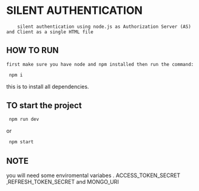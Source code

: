 # SILENT AUTHENTICATION

        silent authentication using node.js as Authorization Server (AS) and Client as a single HTML file

## HOW TO RUN 
    first make sure you have node and npm installed then run the command:

   ```bash
    npm i
   ```

this is to install all dependencies.
 ##   TO start the project

```bash
 npm run dev 
``` 
or 
```bash 
 npm start
```

## NOTE

   you will need some enviromental variabes .
    ACCESS_TOKEN_SECRET ,REFRESH_TOKEN_SECRET and MONGO_URI

